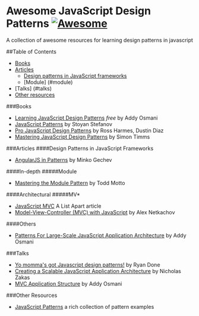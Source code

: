 # Awesome JavaScript Design Patterns [![Awesome](https://cdn.rawgit.com/sindresorhus/awesome/d7305f38d29fed78fa85652e3a63e154dd8e8829/media/badge.svg)](https://github.com/sindresorhus/awesome)
 A collection of awesome resources for learning design patterns in javascript

##Table of Contents
- [Books](#books)
- [Articles](#articles)
  - [Design patterns in JavaScript frameworks](#design-patterns-in-javascript-frameworks)
  - [Module] (#module)
- [Talks] (#talks)
- [Other resources](#other-resources)
  
###Books
* [Learning JavaScript Design Patterns](http://openmymind.net/The-Little-Go-Book/) *free* by Addy Osmani
* [JavaScript Patterns](https://www.goodreads.com/book/show/9422683-javascript-patterns) by Stoyan Stefanov
* [Pro JavaScript Design Patterns](https://www.goodreads.com/book/show/1960593.Pro_JavaScript_Design_Patterns) by Ross Harmes, Dustin Diaz
* [Mastering JavaScript Design Patterns](https://www.goodreads.com/book/show/23847040-mastering-javascript-design-patterns---essential-solutions-for-effective) by Simon Timms

###Articles
####Design Patterns in JavaScript Frameworks
* [AngularJS in Patterns](https://github.com/mgechev/angularjs-in-patterns) by Minko Gechev

####In-depth
#####Module
* [Mastering the Module Pattern](https://toddmotto.com/mastering-the-module-pattern/) by Todd Motto

####Architectural
#####MV\*
* [JavaScript MVC](http://alistapart.com/article/javascript-mvc) A List Apart article
* [Model-View-Controller (MVC) with JavaScript](https://alexatnet.com/articles/model-view-controller-mvc-javascript) by Alex Netkachov

####Others
* [Patterns For Large-Scale JavaScript Application Architecture](http://addyosmani.com/largescalejavascript/) by Addy Osmani

###Talks
* [Yo momma's got Javascript design patterns!](https://youtu.be/dMpp1_rJTXU) by Ryan Done
* [Creating a Scalable JavaScript Application Architecture](https://youtu.be/b5pFv9NB9fs) by Nicholas Zakas
* [MVC Application Structure](https://youtu.be/yIoPlBcW6XA) by Addy Osmani

###Other Resources
* [JavaScript Patterns](https://github.com/shichuan/javascript-patterns) a rich collection of pattern examples
